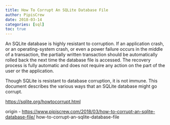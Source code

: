 ```yaml
---
title: How To Corrupt An SQLite Database File
author: PipisCrew
date: 2018-03-14
categories: [sql]
toc: true
---
```


An SQLite database is highly resistant to corruption. If an application crash, or an operating-system crash, or even a power failure occurs in the middle of a transaction, the partially written transaction should be automatically rolled back the next time the database file is accessed. The recovery process is fully automatic and does not require any action on the part of the user or the application.

Though SQLite is resistant to database corruption, it is not immune. This document describes the various ways that an SQLite database might go corrupt.

https://sqlite.org/howtocorrupt.html

origin - https://www.pipiscrew.com/2018/03/how-to-corrupt-an-sqlite-database-file/ how-to-corrupt-an-sqlite-database-file